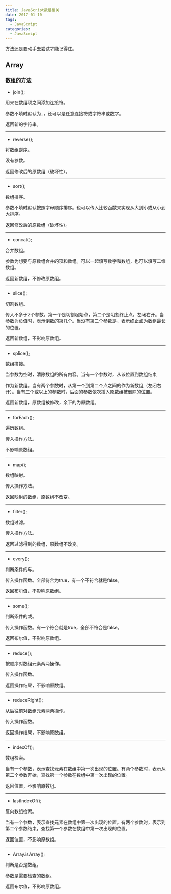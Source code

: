 ```yaml
---
title: JavaScript数组相关
date: 2017-01-10
tags: 
  - JavaScript
categories: 
  - JavaScript 
---
```


方法还是要动手去尝试才能记得住。

<!-- more -->

## Array

### 数组的方法

- join();

用来在数组项之间添加连接符。

参数不填时默认为`,`，还可以是任意连接符或字符串或数字。

返回新的字符串。

---

- reverse();

将数组逆序。

没有参数。

返回修改后的原数组（破坏性）。

---

- sort();

数组排序。

参数不填时默认按照字母顺序排序。也可以传入比较函数来实现从大到小或从小到大排序。

返回修改后的原数组（破坏性）。

---

- concat();

合并数组。

参数为想要与原数组合并的项和数组。可以一起填写数字和数组，也可以填写二维数组。

返回新数组，不修改原数组。

---

- slice();

切割数组。

传入不多于2个参数，第一个是切割起始点，第二个是切割终止点，左闭右开。当参数为负值时，表示倒数的第几个。当没有第二个参数是，表示终止点为数组最长的位置。

返回新数组，不影响原数组。

---

- splice();

数组拼接。

当参数为空时，清除数组的所有内容。当有一个参数时，从该位置到数组结束

作为新数组。当有两个参数时，从第一个到第二个点之间的作为新数组（左闭右开）。当有三个或以上的参数时，后面的参数依次插入原数组被删除的位置。

返回新数组，原数组被修改，余下的为原数组。

---

- forEach();

遍历数组。

传入操作方法。

不影响原数组。

---

- map();

数组映射。

传入操作方法。

返回映射的数组，原数组不改变。

---

- filter();

数组过滤。

传入操作方法。

返回过滤得到的数组，原数组不改变。

---

- every();

判断条件的与。

传入操作函数。全部符合为true，有一个不符合就是false。

返回布尔值，不影响原数组。

---

- some();

判断条件的或。

传入操作函数。有一个符合就是true，全部不符合是false。

返回布尔值，不影响原数组。

---

- reduce();

按顺序对数组元素两两操作。

传入操作函数。

返回操作结果，不影响原数组。

---

- reduceRight();

从后往前对数组元素两两操作。

传入操作函数。

返回操作结果，不影响原数组。

---

- indexOf();

数组检索。

当有一个参数，表示查找元素在数组中第一次出现的位置。有两个参数时，表示从第二个参数开始，查找第一个参数在数组中第一次出现的位置。

返回位置，不影响原数组。

---

- lastIndexOf();

反向数组检索。

当有一个参数，表示查找元素在数组中第一次出现的位置。有两个参数时，表示到第二个参数结束，查找第一个参数在数组中第一次出现的位置。

返回位置，不影响原数组。

---

- Array.isArray();

判断是否是数组。

参数是需要检查的数组。

返回布尔值，不影响原数组。
